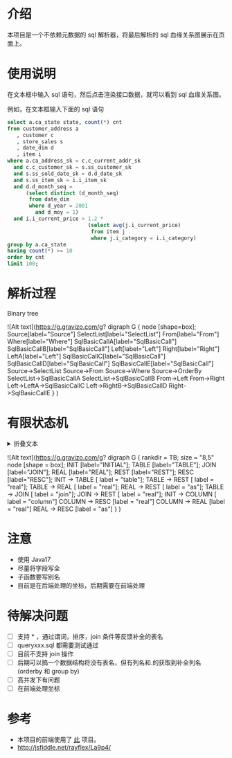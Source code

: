 # 介绍

本项目是一个不依赖元数据的 sql 解析器，将最后解析的 sql 血缘关系图展示在页面上。

# 使用说明

在文本框中输入 sql 语句，然后点击渲染接口数据，就可以看到 sql 血缘关系图。

例如，在文本框输入下面的 sql 语句
```sql
select a.ca_state state, count(*) cnt
from customer_address a
   , customer c
   , store_sales s
   , date_dim d
   , item i
where a.ca_address_sk = c.c_current_addr_sk
  and c.c_customer_sk = s.ss_customer_sk
  and s.ss_sold_date_sk = d.d_date_sk
  and s.ss_item_sk = i.i_item_sk
  and d.d_month_seq =
      (select distinct (d_month_seq)
       from date_dim
       where d_year = 2001
         and d_moy = 1)
  and i.i_current_price > 1.2 *
                          (select avg(j.i_current_price)
                           from item j
                           where j.i_category = i.i_category)
group by a.ca_state
having count(*) >= 10
order by cnt
limit 100;
```

# 解析过程

Binary tree

![Alt text](https://g.gravizo.com/g?
digraph G {
    node [shape=box];
    Source[label="Source"]
    SelectList[label="SelectList"]
    From[label="From"]
    Where[label="Where"]
    SqlBasicCallA[label="SqlBasicCall"]
    SqlBasicCallB[label="SqlBasicCall"]
    Left[label="Left"]
    Right[label="Right"]
    LeftA[label="Left"]
    SqlBasicCallC[label="SqlBasicCall"]
    SqlBasicCallD[label="SqlBasicCall"]
    SqlBasicCallE[label="SqlBasicCall"]
    Source->SelectList
    Source->From
    Source->Where
    Source->OrderBy
    SelectList->SqlBasicCallA
    SelectList->SqlBasicCallB
    From->Left
    From->Right
    Left->LeftA->SqlBasicCallC
    Left->RightB->SqlBasicCallD
    Right->SqlBasicCallE
}
)



# 有限状态机

<details>   <summary>折叠文本</summary>   此处可书写文本   嗯，是可以书写文本的 </details>


![Alt text](https://g.gravizo.com/g?
digraph G {
    rankdir = TB;
    size = "8,5"
    node [shape = box];
    INIT [label="INITIAL"];
    TABLE [label="TABLE"];
    JOIN [label="JOIN"];
    REAL [label="REAL"];
    REST [label="REST"];
    RESC [label="RESC"];
    INIT -> TABLE [ label = "table"];
    TABLE -> REST [ label = "real"];
    TABLE -> REAL [ label = "real"];
    REAL -> REST [ label = "as"];
    TABLE -> JOIN [ label = "join"];
    JOIN -> REST [ label = "real"];
    INIT -> COLUMN [ label = "column"]
    COLUMN -> RESC [label = "real"]
    COLUMN -> REAL [label = "real"]
    REAL -> RESC [label = "as"]
}
)


# 注意

- 使用 Java17
- 尽量将字段写全
- 子函数要写别名
- 目前是在后端处理的坐标，后期需要在前端处理

# 待解决问题

- [ ] 支持 * ，通过谓词，排序，join 条件等反馈补全的表名
- [ ] queryxxx.sql 都需要测试通过
- [ ] 目前不支持 join 操作
- [ ] 后期可以搞一个数据结构将没有表名，但有列名和.的获取到补全列名 (orderby 和 group by)
- [ ] 高并发下有问题
- [ ] 在前端处理坐标

# 参考
- 本项目的前端使用了 [此](https://github.com/mizuhokaga/jsplumb-dataLineage-vue) 项目。
- http://jsfiddle.net/rayflex/La9p4/

